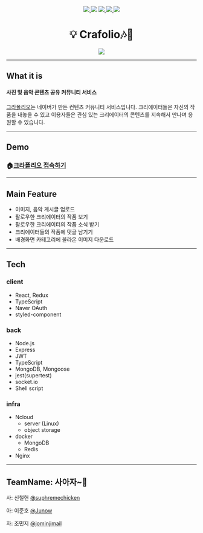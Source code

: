 <p align="center">    
    <a href="https://github.com/connect-foundation/2019-18/releases">
        <img src="https://img.shields.io/github/v/release/connect-foundation/2019-18"/>
    </a>
        <img src="https://img.shields.io/badge/github-GIVEME--STAR-red" >
        <a href="https://github.com/connect-foundation/2019-18/issues?q=is%3Aissue+is%3Aopen+sort%3Aupdated-desc">
        <img src="https://img.shields.io/github/issues/connect-foundation/2019-18"/>
        </a>
        <a href="https://github.com/connect-foundation/2019-18/wiki">
        <img src="https://img.shields.io/badge/documentation-yes-brightgreen"/>
        </a>
        <img src="https://img.shields.io/github/license/connect-foundation/2019-18"/>
</p>

<h1 align="center">💡 Crafolio🎶🎨 </h1>

<center>
    <img src="https://i.imgur.com/dVBOmdl.png"/>
</center>


------

## What it is 

#### 사진 및 음악 콘텐츠 공유 커뮤니티 서비스
[그라폴리오](https://grafolio.naver.com/works/list.grfl)는  네이버가 만든 컨텐츠 커뮤니티 서비스입니다.
크리에이터들은 자신의 작품을 내놓을 수 있고 이용자들은 관심 있는 크리에이터의 콘텐츠를 지속해서 만나며 응원할 수 있습니다.

------

## Demo

###  🏠[크라폴리오 접속하기](http://www.crafolio.site)

------

## Main Feature

- 이미지, 음악 게시글 업로드
- 팔로우한 크리에이터의 작품 보기
- 팔로우한 크리에이터의 작품 소식 받기
- 크리에이터들의 작품에 댓글 남기기
- 배경화면 카테고리에 올라온 이미지 다운로드

------

## Tech

### client

- React, Redux
- TypeScript
- Naver OAuth
- styled-component

### back

- Node.js
- Express 
- JWT
- TypeScript
- MongoDB, Mongoose
- jest(supertest)
- socket.io
- Shell script

### infra

- Ncloud
  - server (Linux)
  - object storage
- docker
  - MongoDB
  - Redis
- Nginx

------

## TeamName: 사아자~🦁 

사: 신철헌 [@suphremechicken](https://github.com/suphremechicken)

아: 이준호 [@Junow](https://github.com/Junow)

자: 조민지 [@jominjimail](https://github.com/jominjimail)
